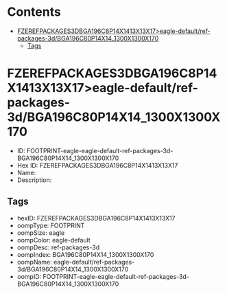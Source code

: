 



Contents
========

* [FZEREFPACKAGES3DBGA196C8P14X1413X13X17>eagle-default/ref-packages-3d/BGA196C80P14X14_1300X1300X170](#fzerefpackages3dbga196c8p14x1413x13x17eagle-defaultref-packages-3dbga196c80p14x14_1300x1300x170)
	* [Tags](#tags)

# FZEREFPACKAGES3DBGA196C8P14X1413X13X17>eagle-default/ref-packages-3d/BGA196C80P14X14_1300X1300X170

- ID: FOOTPRINT-eagle-eagle-default-ref-packages-3d-BGA196C80P14X14_1300X1300X170
- Hex ID: FZEREFPACKAGES3DBGA196C8P14X1413X13X17
- Name: 
- Description: 

## Tags

- hexID: FZEREFPACKAGES3DBGA196C8P14X1413X13X17
- oompType: FOOTPRINT
- oompSize: eagle
- oompColor: eagle-default
- oompDesc: ref-packages-3d
- oompIndex: BGA196C80P14X14_1300X1300X170
- oompName: eagle-default/ref-packages-3d/BGA196C80P14X14_1300X1300X170
- oompID: FOOTPRINT-eagle-eagle-default-ref-packages-3d-BGA196C80P14X14_1300X1300X170
